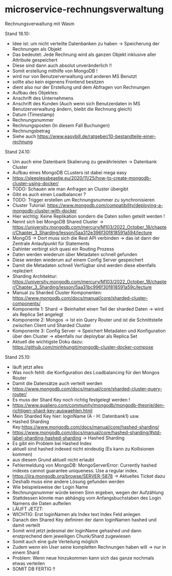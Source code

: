 # microservice-rechnungsverwaltung
Rechnungsverwaltung mit Wasm

Stand 18.10:
- Idee ist: um nicht verteilte Datenbanken zu haben -> Speicherung der Rechnungen als Objekt
- Das bedeutet: Jede Rechnung wird als ganzen Objekt inklusive aller Attribute gespeichert
- Diese sind dann auch absolut unveränderlich !!
- Somit erstellung mithilfe von MongoDB !
- wird nur von Benutzerverwaltung und anderen MS Benutzt
- sollte also kein eigenens Frontend besitzen
- dient also nur der Erstellung und dem Abfragen von Rechnungen
- Aufbau des Objektes:
- Anschrift des Unternehmens
- Anschrift des Kunden (Auch wenn sich Benutzerdaten in MS Benutzerverwaltung ändern, bleibt die Rechnung gleich)
- Datum (Timestamp)
- Rechnungsnummer
- Rechnungsposten (In diesem Fall Buchungen)
- Rechnungsbetrag
- Siehe auch https://www.easybill.de/ratgeber/10-bestandteile-einer-rechnung

Stand 24.10:
- Um auch eine Datenbank Skalierung zu gewährleisten -> Datenbank Cluster
- Aufbau eines MongoDB CLusters ist dabei mega easy
- https://sleeplessbeastie.eu/2020/11/25/how-to-create-mongodb-cluster-using-docker/
- TODO: Schauen wie man Anfragen an Cluster übergibt 
- Gibt es auch einen Loadbalancer ?
- TODO: Trigger erstellen um Rechnungsnummer zu synchronisieren
- Cluster Tutorial: https://www.mongodb.com/compatibility/deploying-a-mongodb-cluster-with-docker
- Hier wichtig: Keine Replikation sondern die Daten sollen geteilt werden !
- Nennt sich bei MongoDB Shared Cluster -> https://university.mongodb.com/mercury/M103/2022_October_18/chapter/Chapter_3_Sharding/lesson/5aa312e396f30f818591a594/lecture
- MongOS -> Dort muss sich die Rest API verbinden -> das ist dann der Zentrale Anlaufpunkt für Statements
- Dahinter verbirgt sich quasi ein Routing Prozess
- Daten werden wiederum über Metadaten schnell gefunden
- Diese werden wiederum auf einem Config Server gespeichert 
- Damit die Metadaten schnell Verfügbar sind werden diese ebenfalls repleziert
- Sharding Architektur: https://university.mongodb.com/mercury/M103/2022_October_18/chapter/Chapter_3_Sharding/lesson/5aa31bc996f30f818591a59c/lecture
- Manual zu Sharded Cluster Komponenten: https://www.mongodb.com/docs/manual/core/sharded-cluster-components/
- Komponente 1: Shard -> Beinhaltet einen Teil der sharded Daten -> wird als Replica Set angelegt
- Komponente 2: Mongos -> Ist ein Query Router und ist die Schnittstelle zwischen Client und Sharded Cluster
- Komponente 3: Config Server -> Speichert Metadaten und Konfiguration über den Cluster -> ebenfalls nur deploybar als Replica Set
- Aktuell die wichtigste Doku dazu: https://github.com/minhhungit/mongodb-cluster-docker-compose

Stand 25.10:
- läuft jetzt alles
- Was noch fehlt: die Konfiguration des Loadbalancing für den Mongos Router
- Damit die Datensätze auch verteilt werden
- https://www.mongodb.com/docs/manual/core/sharded-cluster-query-router/
- Es muss der Shard Key noch richtig festgelegt werden !
- https://www.qualiero.com/community/mongodb/mongodb-theorie/den-richtigen-shard-key-auswaehlen.html
- Mein Sharded Key hier: loginName (A - H: Datenbank1) usw.
- Hashed Sharding Key:https://www.mongodb.com/docs/manual/core/hashed-sharding/
- https://www.mongodb.com/docs/manual/core/hashed-sharding/#std-label-sharding-hashed-sharding -> Hashed Sharding
- Es gibt ein Problem bei Hashed Index
- aktuell sind hashed indexed nicht eindeutig (Es kann zu Kollisionen kommen)
- aus diesem Grund aktuell nicht erlaubt
- Fehlermeldung von MongoDB: MongoServerError: Currently hashed indexes cannot guarantee uniqueness. Use a regular index.
- https://jira.mongodb.org/browse/SERVER-5878 -> Aktuelles Ticket dazu
- Deshalb muss eine andere Lösung gefunden werden
- Wie beispielsweise der Login Name
- Rechnungsnummer würde keinen Sinn ergeben, wegen der Aufzählung
- Stattdessen könnte man abhängig vom Anfangsbuchstaben des Login Namens die Daten aufteilen
- LÄUFT JETZT:
- WICHTIG: Erst loginNamen als Index text Index Feld anlegen
- Danach den Shared Key definiren der dann loginNamen hashed und damit verteilt
- Somit wird jetzt jedesmal der loginName gehashed und dann enstprechend dem jeweiligen Chunk/Shard zugewiesen
- Somit auch eine gute Verteilung möglich
- Zudem wenn ein User seine kompletten Rechnungen haben will -> nur in einem Shard
- Problem: Wenn neue hinzukommen kann sich das ganze nochmals etwas verteilen
- SOMIT DB FERTIG !!